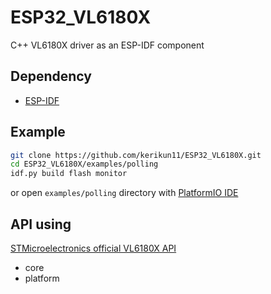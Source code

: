 # ESP32_VL6180X

C++ VL6180X driver as an ESP-IDF component

## Dependency

- [ESP-IDF](https://github.com/espressif/esp-idf)

## Example

```sh
git clone https://github.com/kerikun11/ESP32_VL6180X.git
cd ESP32_VL6180X/examples/polling
idf.py build flash monitor
```

or open `examples/polling` directory with [PlatformIO IDE](https://platformio.org/platformio-ide)

## API using

[STMicroelectronics official VL6180X API](https://www.st.com/ja/embedded-software/stsw-img003.html)

- core
- platform
